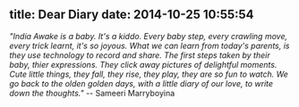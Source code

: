 title: Dear Diary
date: 2014-10-25 10:55:54
---

*"India Awake is a baby. It's a kiddo. Every baby step, every crawling move, every trick learnt,
   it's so joyous. What we can learn from today's parents, is they use technology to record and share. 
   The first steps taken by their baby, thier expressions. They click away pictures of delightful moments. 
   Cute little things, they fall, they rise, they play, they are so fun to watch. We go back to the olden golden days, with a little diary of our love, to write down the
   thoughts."*
   -- Sameeri Marryboyina  